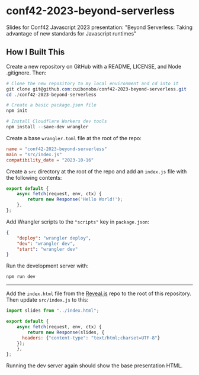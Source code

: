 # conf42-2023-beyond-serverless
Slides for Conf42 Javascript 2023 presentation: "Beyond Serverless: Taking advantage of new standards for Javascript runtimes"

## How I Built This
Create a new repository on GitHub with a README, LICENSE, and Node .gitignore. Then:
```powershell
# Clone the new repository to my local environment and cd into it
git clone git@github.com:cuibonobo/conf42-2023-beyond-serverless.git
cd ./conf42-2023-beyond-serverless

# Create a basic package.json file
npm init

# Install Cloudflare Workers dev tools
npm install --save-dev wrangler
```

Create a base `wrangler.toml` file at the root of the repo:
```toml
name = "conf42-2023-beyond-serverless"
main = "src/index.js"
compatibility_date = "2023-10-16"
```

Create a `src` directory at the root of the repo and add an `index.js` file with the following contents:
```javascript
export default {
	async fetch(request, env, ctx) {
		return new Response('Hello World!');
	},
};
```

Add Wrangler scripts to the `"scripts"` key in `package.json`:
```json
{
    "deploy": "wrangler deploy",
    "dev": "wrangler dev",
    "start": "wrangler dev"
}
```

Run the development server with:
```powershell
npm run dev
```

---

Add the `index.html` file from the [Reveal.js](https://revealjs.com) repo to the root of this repository. Then update `src/index.js` to this:
```javascript
import slides from "../index.html";

export default {
	async fetch(request, env, ctx) {
		return new Response(slides, {
      headers: {"content-type": "text/html;charset=UTF-8"}
    });
	},
};
```

Running the dev server again should show the base presentation HTML.
